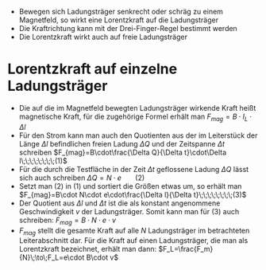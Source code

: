 - Bewegen sich Ladungsträger senkrecht oder schräg zu einem Magnetfeld, so wirkt eine Lorentzkraft auf die Ladungsträger
- Die Kraftrichtung kann mit der Drei-Finger-Regel bestimmt werden
- Die Lorentzkraft wirkt auch auf freie Ladungsträger

# Lorentzkraft auf einzelne Ladungsträger
- Die auf die im Magnetfeld bewegten Ladungsträger wirkende Kraft heißt magnetische Kraft, für die zugehörige Formel erhält man $F_{mag}=B\cdot I_L\cdot \Delta l$
- Für den Strom kann man auch den Quotienten aus der im Leiterstück der Länge $\Delta l$ befindlichen freien Ladung $\Delta Q$ und der Zeitspanne $\Delta t$ schreiben $F_{mag}=B\cdot\frac{\Delta Q}{\Delta t}\cdot\Delta l\;\;\;\;\;\;\;\;(1)$
- Für die durch die Testfläche in der Zeit $\Delta t$ geflossene Ladung $\Delta Q$ lässt sich auch schreiben $\Delta Q=N\cdot e\;\;\;\;\;\;\;\;(2)$
- Setzt man (2) in (1) und sortiert die Größen etwas um, so erhält man $F_{mag}=B\cdot N\cdot e\cdot\frac{\Delta l}{\Delta t}\;\;\;\;\;\;\;\;(3)$
- Der Quotient aus $\Delta l$ und $\Delta  t$ ist die als konstant angenommene Geschwindigkeit $v$ der Ladungsträger. Somit kann man für (3) auch schreiben: $F_{mag}=B\cdot N\cdot e\cdot v$
- $F_{mag}$ stellt die gesamte Kraft auf alle $N$ Ladungsträger im betrachteten Leiterabschnitt dar. Für die Kraft auf einen Ladungsträger, die man als Lorentzkraft bezeichnet, erhält man dann: $F_L=\frac{F_m}{N}\;\to\;F_L=e\cdot B\cdot v$